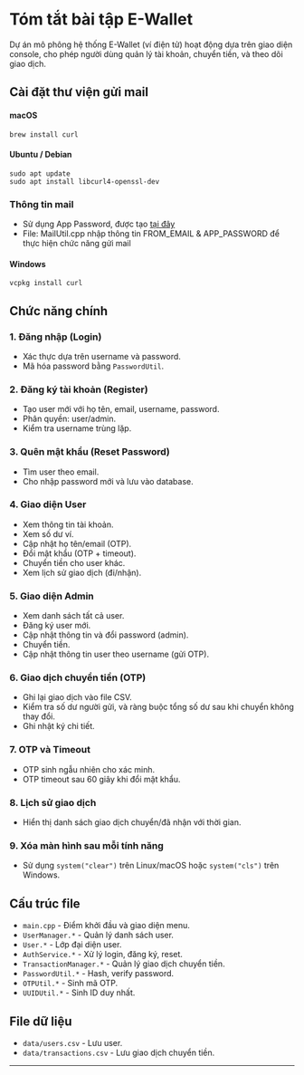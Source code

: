 # Tóm tắt bài tập E-Wallet
Dự án mô phông hệ thống E-Wallet (ví điện tử) hoạt động dựa trên giao diện console, cho phép người dùng quản lý tài khoản, chuyển tiền, và theo dõi giao dịch.

## Cài đặt thư viện gửi mail

#### macOS
```bsh
brew install curl
```

#### Ubuntu / Debian
```bsh
sudo apt update
sudo apt install libcurl4-openssl-dev
```

### Thông tin mail
- Sử dụng App Password, được tạo [tại đây](https://myaccount.google.com/apppasswords)
- File: MailUtil.cpp nhập thông tin FROM_EMAIL & APP_PASSWORD để thực hiện chức năng gửi mail

#### Windows
```bsh
vcpkg install curl
```

## Chức năng chính

### 1. Đăng nhập (Login)
- Xác thực dựa trên username và password.
- Mã hóa password bằng `PasswordUtil`.

### 2. Đăng ký tài khoản (Register)
- Tạo user mới với họ tên, email, username, password.
- Phân quyền: user/admin.
- Kiểm tra username trùng lặp.

### 3. Quên mật khẩu (Reset Password)
- Tìm user theo email.
- Cho nhập password mới và lưu vào database.

### 4. Giao diện User
- Xem thông tin tài khoản.
- Xem số dư ví.
- Cập nhật họ tên/email (OTP).
- Đổi mật khẩu (OTP + timeout).
- Chuyển tiền cho user khác.
- Xem lịch sử giao dịch (đi/nhận).

### 5. Giao diện Admin
- Xem danh sách tất cả user.
- Đăng ký user mới.
- Cập nhật thông tin và đổi password (admin).
- Chuyển tiền.
- Cập nhật thông tin user theo username (gửi OTP).

### 6. Giao dịch chuyển tiền (OTP)
- Ghi lại giao dịch vào file CSV.
- Kiểm tra số dư người gửi, và ràng buộc tổng số dư sau khi chuyển không thay đổi.
- Ghi nhật ký chi tiết.

### 7. OTP và Timeout
- OTP sinh ngẫu nhiên cho xác minh.
- OTP timeout sau 60 giây khi đổi mật khẩu.

### 8. Lịch sử giao dịch
- Hiển thị danh sách giao dịch chuyển/đã nhận với thời gian.

### 9. Xóa màn hình sau mỗi tính năng
- Sử dụng `system("clear")` trên Linux/macOS hoặc `system("cls")` trên Windows.

## Cấu trúc file
- `main.cpp` - Điểm khởi đầu và giao diện menu.
- `UserManager.*` - Quản lý danh sách user.
- `User.*` - Lớp đại diện user.
- `AuthService.*` - Xử lý login, đăng ký, reset.
- `TransactionManager.*` - Quản lý giao dịch chuyển tiền.
- `PasswordUtil.*` - Hash, verify password.
- `OTPUtil.*` - Sinh mã OTP.
- `UUIDUtil.*` - Sinh ID duy nhất.

## File dữ liệu
- `data/users.csv` - Lưu user.
- `data/transactions.csv` - Lưu giao dịch chuyển tiền.

---
